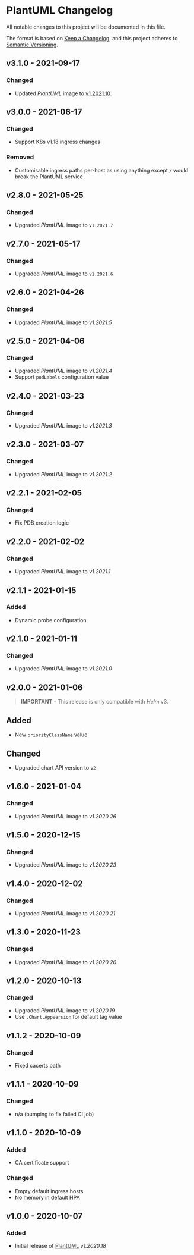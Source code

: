 # PlantUML Changelog

All notable changes to this project will be documented in this file.

The format is based on [Keep a Changelog](https://keepachangelog.com/en/1.0.0/),
and this project adheres to [Semantic Versioning](https://semver.org/spec/v2.0.0.html).

<!-- ## [UNRELEASED]
### Added
### Changed
### Deprecated
### Removed -->

## v3.1.0 - 2021-09-17

### Changed

- Updated _PlantUML_ image to [v1.2021.10](https://plantuml.com/changes).

## v3.0.0 - 2021-06-17

### Changed

- Support K8s v1.18 ingress changes

### Removed

- Customisable ingress paths per-host as using anything except `/` would break the PlantUML service

## v2.8.0 - 2021-05-25

### Changed

- Upgraded _PlantUML_ image to `v1.2021.7`

## v2.7.0 - 2021-05-17

### Changed

- Upgraded _PlantUML_ image to `v1.2021.6`

## v2.6.0 - 2021-04-26

### Changed

- Upgraded _PlantUML_ image to _v1.2021.5_

## v2.5.0 - 2021-04-06

### Changed

- Upgraded _PlantUML_ image to _v1.2021.4_
- Support `podLabels` configuration value

## v2.4.0 - 2021-03-23

### Changed

- Upgraded _PlantUML_ image to _v1.2021.3_

## v2.3.0 - 2021-03-07

### Changed

- Upgraded _PlantUML_ image to _v1.2021.2_

## v2.2.1 - 2021-02-05

### Changed

- Fix PDB creation logic

## v2.2.0 - 2021-02-02

### Changed

- Upgraded _PlantUML_ image to _v1.2021.1_

## v2.1.1 - 2021-01-15

### Added

- Dynamic probe configuration

## v2.1.0 - 2021-01-11

### Changed

- Upgraded _PlantUML_ image to _v1.2021.0_

## v2.0.0 - 2021-01-06

> **IMPORTANT** - This release is only compatible with _Helm_ v3.

## Added

- New `priorityClassName` value

## Changed

- Upgraded chart API version to `v2`

## v1.6.0 - 2021-01-04

### Changed

- Upgraded _PlantUML_ image to _v1.2020.26_

## v1.5.0 - 2020-12-15

### Changed

- Upgraded _PlantUML_ image to _v1.2020.23_

## v1.4.0 - 2020-12-02

### Changed

- Upgraded _PlantUML_ image to _v1.2020.21_

## v1.3.0 - 2020-11-23

### Changed

- Upgraded _PlantUML_ image to _v1.2020.20_

## v1.2.0 - 2020-10-13

### Changed

- Upgraded _PlantUML_ image to _v1.2020.19_
- Use `.Chart.AppVersion` for default tag value

## v1.1.2 - 2020-10-09

### Changed

- Fixed cacerts path

## v1.1.1 - 2020-10-09

### Changed

- n/a (bumping to fix failed CI job)

## v1.1.0 - 2020-10-09

### Added

- CA certificate support

### Changed

- Empty default ingress hosts
- No memory in default HPA

## v1.0.0 - 2020-10-07

### Added

- Initial release of [PlantUML](https://github.com/plantuml/plantuml-server) _v1.2020.18_
